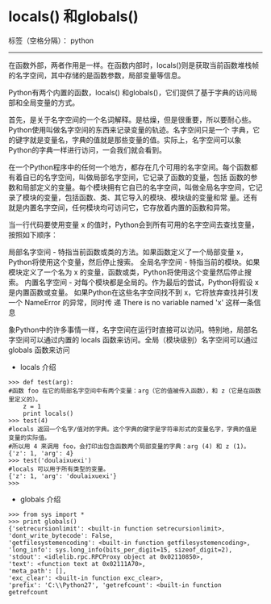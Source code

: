﻿# locals() 和globals()

标签（空格分隔）： python

---

在函数外部，两者作用是一样。在函数内部时，locals()则是获取当前函数堆栈帧的名字空间，其中存储的是函数参数，局部变量等信息。

Python有两个内置的函数，locals() 和globals()，它们提供了基于字典的访问局部和全局变量的方式。

首先，是关于名字空间的一个名词解释。是枯燥，但是很重要，所以要耐心些。Python使用叫做名字空间的东西来记录变量的轨迹。名字空间只是一个 字典，它的键字就是变量名，字典的值就是那些变量的值。实际上，名字空间可以象Python的字典一样进行访问，一会我们就会看到。

在一个Python程序中的任何一个地方，都存在几个可用的名字空间。每个函数都有着自已的名字空间，叫做局部名字空间，它记录了函数的变量，包括 函数的参数和局部定义的变量。每个模块拥有它自已的名字空间，叫做全局名字空间，它记录了模块的变量，包括函数、类、其它导入的模块、模块级的变量和常 量。还有就是内置名字空间，任何模块均可访问它，它存放着内置的函数和异常。

当一行代码要使用变量 x 的值时，Python会到所有可用的名字空间去查找变量，按照如下顺序：

局部名字空间 - 特指当前函数或类的方法。如果函数定义了一个局部变量 x，Python将使用这个变量，然后停止搜索。
全局名字空间 - 特指当前的模块。如果模块定义了一个名为 x 的变量，函数或类，Python将使用这个变量然后停止搜索。
内置名字空间 - 对每个模块都是全局的。作为最后的尝试，Python将假设 x 是内置函数或变量。
如果Python在这些名字空间找不到 x，它将放弃查找并引发一个 NameError 的异常，同时传 递 There is no variable named 'x' 这样一条信息

象Python中的许多事情一样，名字空间在运行时直接可以访问。特别地，局部名字空间可以通过内置的 locals 函数来访问。全局（模块级别）名字空间可以通过 globals 函数来访问

- locals 介绍
```
>>> def test(arg):
#函数 foo 在它的局部名字空间中有两个变量：arg（它的值被传入函数），和 z（它是在函数里定义的）。
    z = 1
    print locals()
>>> test(4)
#locals 返回一个名字/值对的字典。这个字典的键字是字符串形式的变量名字，字典的值是变量的实际值。
#所以用 4 来调用 foo，会打印出包含函数两个局部变量的字典：arg (4) 和 z (1)。
{'z': 1, 'arg': 4}
>>> test('doulaixuexi')
#locals 可以用于所有类型的变量。
{'z': 1, 'arg': 'doulaixuexi'}
>>>
```

- globals 介绍
```
>>> from sys import *
>>> print globals()
{'setrecursionlimit': <built-in function setrecursionlimit>, 
'dont_write_bytecode': False, 
'getfilesystemencoding': <built-in function getfilesystemencoding>, 
'long_info': sys.long_info(bits_per_digit=15, sizeof_digit=2), 
'stdout': <idlelib.rpc.RPCProxy object at 0x02110850>, 
'text': <function text at 0x02111A70>, 
'meta_path': [], 
'exc_clear': <built-in function exc_clear>, 
'prefix': 'C:\\Python27', 'getrefcount': <built-in function getrefcount
```




